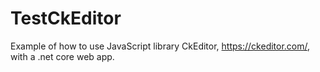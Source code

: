 # TestCkEditor
Example of how to use JavaScript library CkEditor, https://ckeditor.com/, with a .net core web app.
